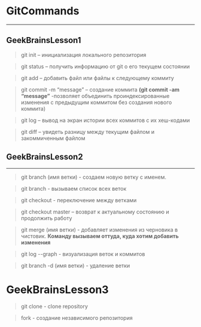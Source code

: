 # GitCommands
***
## GeekBrainsLesson1
>git init – инициализация локального репозитория

>git status – получить информацию от git о его текущем состоянии

>git add – добавить файл или файлы к следующему коммиту

>git commit -m “message” – создание коммита
**(git commit -am “message”** -позволяет объединить проиндексированные изменения с предыдущим коммитом без создания нового коммита)

>git log – вывод на экран истории всех коммитов с их хеш-кодами

>git diff – увидеть разницу между текущим файлом и закоммиченным файлом

## GeekBrainsLesson2
***

> git branch (имя ветки) - создаем новую ветку с именем. 

> git branch - вызываем список всех веток

> git checkout - переключение между ветками

> git checkout master – возврат к актуальному состоянию и продолжить работу

> git merge (имя ветки) - добавляет изменения из черновика в чистовик. **Команду вызываем оттуда, куда хотим добавить изменения**

>git log --graph - визуализация веток и коммитов

> git branch -d (имя ветки) - удаление ветки



# GeekBrainsLesson3



> git clone - clone repository
 
 >fork - создание независимого репозитория